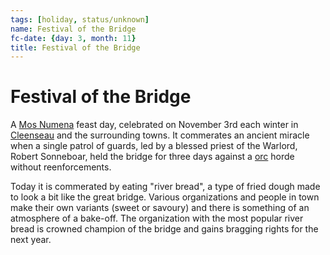 ```yaml
---
tags: [holiday, status/unknown]
name: Festival of the Bridge
fc-date: {day: 3, month: 11}
title: Festival of the Bridge
---
```

# Festival of the Bridge

A [Mos Numena](<../../cosmology/religions/mos-numena.md>) feast day, celebrated on November 3rd each winter in [Cleenseau](<../../gazetteer/greater-sembara/sembara/barony-of-aveil/cleenseau-region/cleenseau/cleenseau.md>) and the surrounding towns. It commerates an ancient miracle when a single patrol of guards, led by a blessed priest of the Warlord, Robert Sonneboar, held the bridge for three days against a [orc](<../../species/children-of-the-embodied-gods/orcs/orcs.md>) horde without reenforcements.

Today it is commerated by eating "river bread", a type of fried dough made to look a bit like the great bridge. Various organizations and people in town make their own variants (sweet or savoury) and there is something of an atmosphere of a bake-off. The organization with the most popular river bread is crowned champion of the bridge and gains bragging rights for the next year.